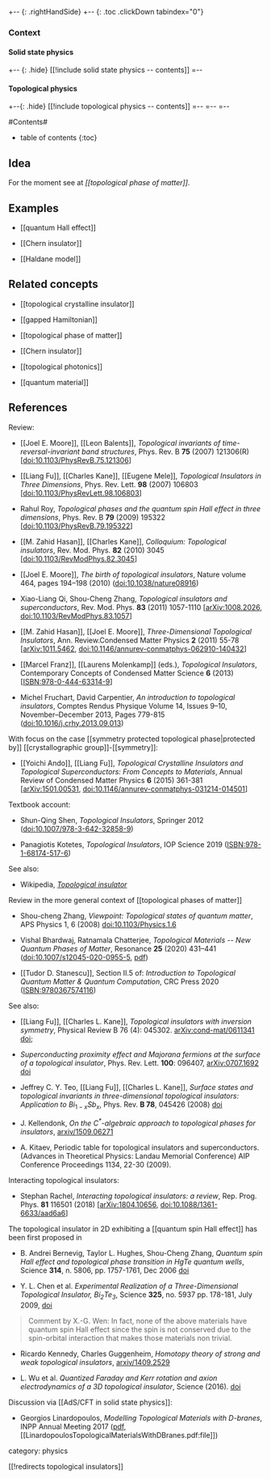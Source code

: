 

+-- {: .rightHandSide}
+-- {: .toc .clickDown tabindex="0"}
### Context
#### Solid state physics
+-- {: .hide}
[[!include solid state physics -- contents]]
=--
#### Topological physics
+--{: .hide}
[[!include topological physics -- contents]]
=--
=--
=--



#Contents#
* table of contents
{:toc}


## Idea

For the moment see at *[[topological phase of matter]]*.


## Examples

* [[quantum Hall effect]]

* [[Chern insulator]]

* [[Haldane model]]


## Related concepts

* [[topological crystalline insulator]]

* [[gapped Hamiltonian]]

* [[topological phase of matter]]

* [[Chern insulator]]

* [[topological photonics]]

* [[quantum material]]


## References


Review:

* [[Joel E. Moore]], [[Leon Balents]], *Topological invariants of time-reversal-invariant band structures*, Phys. Rev. B **75** (2007) 121306(R) $[$[doi:10.1103/PhysRevB.75.121306](https://doi.org/10.1103/PhysRevB.75.121306)$]$

* [[Liang Fu]], [[Charles Kane]], [[Eugene Mele]], *Topological Insulators in Three Dimensions*, Phys. Rev. Lett. **98** (2007) 106803 $[$[doi:10.1103/PhysRevLett.98.106803](https://doi.org/10.1103/PhysRevLett.98.106803)$]$

* Rahul Roy, *Topological phases and the quantum spin Hall effect in three dimensions*, Phys. Rev. B **79** (2009) 195322 $[$[doi:10.1103/PhysRevB.79.195322](https://doi.org/10.1103/PhysRevB.79.195322)$]$

* [[M. Zahid Hasan]], [[Charles Kane]], *Colloquium: Topological insulators*, Rev. Mod. Phys. **82** (2010) 3045 $[$[doi:10.1103/RevModPhys.82.3045](https://doi.org/10.1103/RevModPhys.82.3045)$]$


* [[Joel E. Moore]], *The birth of topological insulators*, Nature volume 464, pages 194–198 (2010) ([doi:10.1038/nature08916](https://doi.org/10.1038/nature08916))

* Xiao-Liang Qi, Shou-Cheng Zhang, *Topological insulators and superconductors*, Rev. Mod. Phys. **83** (2011) 1057-1110 $[$[arXiv:1008.2026](https://arxiv.org/abs/1008.2026), [doi:10.1103/RevModPhys.83.1057](https://doi.org/10.1103/RevModPhys.83.1057)$]$

* [[M. Zahid Hasan]], [[Joel E. Moore]], *Three-Dimensional Topological Insulators*, Ann. Review.Condensed Matter Physics **2** (2011) 55-78 $[$[arXiv:1011.5462](https://arxiv.org/abs/1011.5462), [doi:10.1146/annurev-conmatphys-062910-140432](https://doi.org/10.1146/annurev-conmatphys-062910-140432)$]$


*  [[Marcel Franz]], [[Laurens Molenkamp]] (eds.), *Topological Insulators*, Contemporary Concepts of Condensed Matter Science **6** (2013) $[$[ISBN:978-0-444-63314-9](https://www.sciencedirect.com/bookseries/contemporary-concepts-of-condensed-matter-science/vol/6/suppl/C)$]$

* Michel Fruchart, David Carpentier, *An introduction to topological insulators*, Comptes Rendus Physique Volume 14, Issues 9–10, November–December 2013, Pages 779-815 ([doi:10.1016/j.crhy.2013.09.013](https://doi.org/10.1016/j.crhy.2013.09.013))

With focus on the case [[symmetry protected topological phase|protected by]] [[crystallographic group]]-[[symmetry]]:

* [[Yoichi Ando]], [[Liang Fu]], *Topological Crystalline Insulators and Topological Superconductors: From Concepts to Materials*, Annual Review of Condensed Matter Physics **6** (2015) 361-381 $[$[arXiv:1501.00531](https://arxiv.org/abs/1501.00531), [doi:10.1146/annurev-conmatphys-031214-014501](https://doi.org/10.1146/annurev-conmatphys-031214-014501)$]$



Textbook account:

* Shun-Qing Shen, *Topological Insulators*, Springer 2012 ([doi:10.1007/978-3-642-32858-9](https://link.springer.com/book/10.1007/978-3-642-32858-9))

* Panagiotis Kotetes, *Topological Insulators*, IOP Science 2019 ([ISBN:978-1-68174-517-6](https://iopscience.iop.org/book/978-1-68174-517-6))

See also:

* Wikipedia, _[Topological insulator](http://en.wikipedia.org/wiki/Topological_insulator)_


Review in the more general context of [[topological phases of matter]]

* Shou-cheng Zhang, _Viewpoint: Topological states of quantum matter_,  APS Physics 1, 6 (2008) [doi:10.1103/Physics.1.6](http://dx.doi.org/10.1103/Physics.1.6)

* Vishal Bhardwaj, Ratnamala Chatterjee, *Topological Materials -- New Quantum Phases of Matter*, Resonance **25** (2020) 431–441  ([doi:10.1007/s12045-020-0955-5](https://doi.org/10.1007/s12045-020-0955-5), [pdf](https://www.ias.ac.in/article/fulltext/reso/025/03/0431-0441))

* [[Tudor D. Stanescu]], Section II.5 of: *Introduction to Topological Quantum Matter & Quantum Computation*, CRC Press 2020 ([ISBN:9780367574116](https://www.routledge.com/Introduction-to-Topological-Quantum-Matter--Quantum-Computation/Stanescu/p/book/9780367574116)) 

See also:

* [[Liang Fu]], [[Charles L. Kane]], _Topological insulators with inversion symmetry_, Physical Review B 76 (4): 045302. [arXiv:cond-mat/0611341](http://arxiv.org/abs/cond-mat/0611341) [doi](http://dx.doi.org/10.1103%2FPhysRevB.76.045302); 

* _Superconducting proximity effect and Majorana fermions at the surface of a topological insulator_, Phys. Rev. Lett. __100__: 096407, [arXiv:0707.1692](http://arxiv.org/abs/0707.1692) [doi](http://dx.doi.org/10.1103%2FPhysRevLett.100.096407)

* Jeffrey C. Y. Teo, [[Liang Fu]], [[Charles L. Kane]], _Surface states and topological invariants in three-dimensional topological insulators: Application to_ $Bi_{1-x}Sb_x$, Phys. Rev. __B 78__, 045426 (2008) [doi](http://link.aps.org/doi/10.1103/PhysRevB.78.045426)

* J. Kellendonk, _On the $C^\ast$-algebraic approach to topological phases for insulators_, [arxiv/1509.06271](http://arxiv.org/abs/1509.06271)

* A. Kitaev, Periodic table for topological insulators and superconductors. (Advances in Theoretical Physics: Landau Memorial Conference) AIP Conference Proceedings 1134, 22-30 (2009).

Interacting topological insulators:

* Stephan Rachel, *Interacting topological insulators: a review*, Rep. Prog. Phys. **81** 116501 (2018) $[$[arXiv:1804.10656](https://arxiv.org/abs/1804.10656), [doi:10.1088/1361-6633/aad6a6](https://doi.org/10.1088/1361-6633/aad6a6)$]$


The topological insulator in 2D exhibiting a [[quantum spin Hall effect]] has been first proposed in

* B. Andrei Bernevig, Taylor L. Hughes, Shou-Cheng Zhang, _Quantum spin Hall effect and topological phase transition in HgTe quantum wells_, Science __314__, n. 5806, pp. 1757-1761, Dec 2006 [doi](http://dx.doi.org/10.1126/science.1133734)

* Y. L. Chen et al. _Experimental Realization of a Three-Dimensional Topological Insulator, $Bi_2 Te_3$_, Science __325__, no. 5937 pp. 178-181, July 2009, [doi](http://dx.doi.org/10.1126/science.1173034)

> Comment by X.-G. Wen: In fact, none of the above materials have quantum spin Hall effect since the spin is not conserved due to the spin-orbital interaction that makes those materials non trivial.

* Ricardo Kennedy, Charles Guggenheim, _Homotopy theory of strong and weak topological insulators_, [arxiv/1409.2529](http://arxiv.org/abs/1409.2529)
 
* L. Wu et al. _Quantized Faraday and Kerr rotation and axion electrodynamics of a 3D topological insulator_, Science (2016). [doi](http://dx.doi.org/10.1126/science.aaf5541)


Discussion via [[AdS/CFT in solid state physics]]:

* Georgios Linardopoulos, *Modelling Topological Materials with D-branes*, INPP Annual Meeting 2017 ([pdf](https://indico.cern.ch/event/680759/contributions/2789343/attachments/1559809/2454998/Linardopoulos.pdf), [[LinardopoulosTopologicalMaterialsWithDBranes.pdf:file]])



category: physics

[[!redirects topological insulators]]